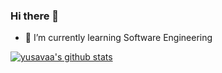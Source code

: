 ### Hi there 👋

- 🌱 I’m currently learning Software Engineering

[![yusavaa's github stats](https://github-readme-stats.vercel.app/api?username=yusavaa&count_private=true&include_all_commits=true&theme=radical)](https://google.com)

<!--
**yusavaa/yusavaa** is a ✨ _special_ ✨ repository because its `README.md` (this file) appears on your GitHub profile.

Here are some ideas to get you started:

- 🔭 I’m currently working on ...
- 🌱 I’m currently learning ...
- 👯 I’m looking to collaborate on ...
- 🤔 I’m looking for help with ...
- 💬 Ask me about ...
- 📫 How to reach me: ...
- 😄 Pronouns: ...
- ⚡ Fun fact: ...
-->
